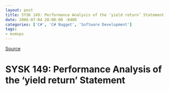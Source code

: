 ```yaml
---
layout: post
title: SYSK 149: Performance Analysis of the ‘yield return’ Statement
date: 2006-07-04 20:00:00 -0400
categories: ['C#', 'C# Nugget', 'Software Development']
tags:
- msmvps
---
```

[Source](http://blogs.msmvps.com/peterritchie/2006/07/05/sysk-149-performance-analysis-of-the-yield-return-statement/ "Permalink to SYSK 149: Performance Analysis of the ‘yield return’ Statement")

# SYSK 149: Performance Analysis of the ‘yield return’ Statement


